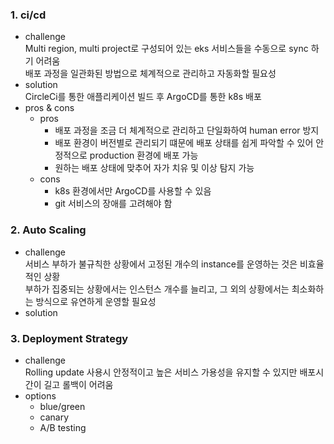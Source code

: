 ### 1. ci/cd
- challenge <br>
 Multi region, multi project로 구성되어 있는 eks 서비스들을 수동으로 sync 하기 어려움 <br>
 배포 과정을 일관화된 방법으로 체계적으로 관리하고 자동화할 필요성 <br>
- solution <br>
 CircleCi를 통한 애플리케이션 빌드 후 ArgoCD를 통한 k8s 배포
- pros & cons <br>
  - pros
    - 배포 과정을 조금 더 체계적으로 관리하고 단일화하여 human error 방지
    - 배포 환경이 버전별로 관리되기 떄문에 배포 상태를 쉽게 파악할 수 있어 안정적으로 production 환경에 배포 가능
    - 원하는 배포 상태에 맞추어 자가 치유 및 이상 탐지 가능
  - cons
    - k8s 환경에서만 ArgoCD를 사용할 수 있음
    - git 서비스의 장애를 고려해야 함

### 2. Auto Scaling
- challenge <br>
 서비스 부하가 불규칙한 상황에서 고정된 개수의 instance를 운영하는 것은 비효율적인 상황 <br>
 부하가 집중되는 상황에서는 인스턴스 개수를 늘리고, 그 외의 상황에서는 최소화하는 방식으로 유연하게 운영할 필요성 <br>
- solution <br>

### 3. Deployment Strategy
- challenge <br>
 Rolling update 사용시 안정적이고 높은 서비스 가용성을 유지할 수 있지만 배포시간이 길고 롤백이 어려움 <br>
- options <br>
  - blue/green <br>
  - canary <br>
  - A/B testing <br>
